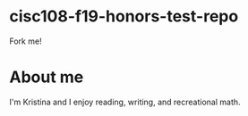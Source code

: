# cisc108-f19-honors-test-repo
Fork me!

# About me
I'm Kristina and I enjoy reading, writing, and recreational math. 